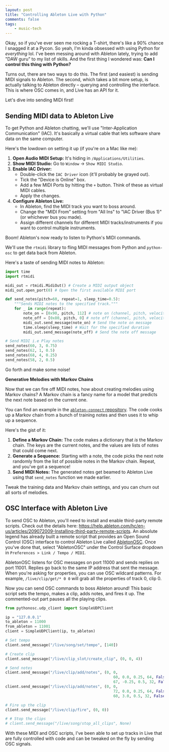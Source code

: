 ```yaml
---
layout: post
title: "Controlling Ableton Live with Python"
comments: false
tags:
    - music-tech
---
```


Okay, so if you've ever seen me rocking a T-shirt, there's like a 90% chance I snagged it at a Pycon. So yeah, I'm kinda obsessed with using Python for *everything* lol. I've been messing around with Ableton lately, trying to add "DAW guru" to my list of skills. And the first thing I wondered was: **Can I control this thing with Python?**

Turns out, there are two ways to do this. The first (and easiest) is sending MIDI signals to Ableton. The second, which takes a bit more setup, is actually talking to Ableton directly – querying and controlling the interface. This is where OSC comes in, and Live has an API for it.

Let's dive into sending MIDI first!

## Sending MIDI data to Ableton Live

To get Python and Ableton chatting, we'll use "Inter-Application Communication" (IAC). It's basically a virtual cable that lets software share data on the same computer.

Here's the lowdown on setting it up (if you're on a Mac like me):

1.  **Open Audio MIDI Setup:** It's hiding in `/Applications/Utilities`.
2.  **Show MIDI Studio:** Go to `Window` -> `Show MIDI Studio`.
3.  **Enable IAC Driver:**
    *   Double-click the `IAC Driver` icon (it'll probably be grayed out).
    *   Tick the "Device is Online" box.
    *   Add a few MIDI Ports by hitting the `+` button. Think of these as virtual MIDI cables.
    *   Apply the changes.
4.  **Configure Ableton Live:**
    *   In Ableton, find the MIDI track you want to boss around.
    *   Change the "MIDI From" setting from "All Ins" to "IAC Driver (Bus 1)" (or whichever bus you made).
    *   Assign different channels for different MIDI tracks/instruments if you want to control multiple instruments.

Boom! Ableton's now ready to listen to Python's MIDI commands.

We'll use the `rtmidi` library to fling MIDI messages from Python and `python-osc` to get data back from Ableton.

Here's a taste of sending MIDI notes to Ableton:

```python
import time
import rtmidi

midi_out = rtmidi.MidiOut() # Create a MIDI output object
midi_out.open_port(0) # Open the first available MIDI port

def send_notes(pitch=60, repeat=1, sleep_time=0.5):
    """Sends MIDI notes to the specified track."""
    for _ in range(repeat):
        note_on = [0x90, pitch, 112] # note on (channel, pitch, velocity)
        note_off = [0x80, pitch, 0] # note off (channel, pitch, velocity)
        midi_out.send_message(note_on) # Send the note on message
        time.sleep(sleep_time) # Wait for the specified duration
        midi_out.send_message(note_off) # Send the note off message

# Send MIDI i.e Play notes
send_notes(60, 3, 0.75)
send_notes(62, 1, 0.5)
send_notes(68, 4, 0.25)
send_notes(58, 2, 0.5)
```

Go forth and make some noise!

**Generative Melodies with Markov Chains**

Now that we can fire off MIDI notes, how about creating melodies using Markov chains? A Markov chain is a fancy name for a model that predicts the next note based on the current one.

You can find an example in the [`ableton-connect` repository](https://github.com/Sangarshanan/ableton-connect/blob/main/generative_melody.py). The code cooks up a Markov chain from a bunch of training notes and then uses it to whip up a sequence.

Here's the gist of it:

1.  **Define a Markov Chain:** The code makes a dictionary that *is* the Markov chain. The keys are the current notes, and the values are lists of notes that could come next.
2.  **Generate a Sequence:** Starting with a note, the code picks the next note randomly from the list of possible notes in the Markov chain. Repeat, and you've got a sequence!
3.  **Send MIDI Notes:** The generated notes get beamed to Ableton Live using that `send_notes` function we made earlier.

Tweak the training data and Markov chain settings, and you can churn out all sorts of melodies.

## OSC Interface with Ableton Live

To send OSC to Ableton, you'll need to install and enable third-party remote scripts. Check out the details here: <https://help.ableton.com/hc/en-us/articles/209072009-Installing-third-party-remote-scripts>. An absolute legend has already built a remote script that provides an Open Sound Control (OSC) interface to control Ableton Live called [AbletonOSC](https://github.com/ideoforms/AbletonOSC). Once you've done that, select "AbletonOSC" under the Control Surface dropdown in `Preferences > Link / Tempo / MIDI`.

AbletonOSC listens for OSC messages on port 11000 and sends replies on port 11001. Replies go back to the same IP address that sent the message. When you're asking for properties, you can use OSC wildcard patterns. For example, `/live/clip/get/* 0 0` will grab all the properties of track 0, clip 0.

Now you can send OSC commands to boss Ableton around! This basic script sets the tempo, makes a clip, adds notes, and fires it up. The commented-out part pauses all the playing clips.

```python
from pythonosc.udp_client import SimpleUDPClient

ip = "127.0.0.1"
to_ableton = 11000
from_ableton = 11001
client = SimpleUDPClient(ip, to_ableton)

# Set tempo
client.send_message("/live/song/set/tempo", [140])

# Create clip
client.send_message("/live/clip_slot/create_clip", (0, 0, 4))

# Send notes
client.send_message("/live/clip/add/notes", (0, 0,
                                                60, 0.0, 0.25, 64, False,
                                                67, -0.25, 0.5, 32, False))
client.send_message("/live/clip/add/notes", (0, 0,
                                                72, 0.0, 0.25, 64, False,
                                                60, 3.0, 0.5, 32, False))

# Fire up the clip
client.send_message("/live/clip/fire", (0, 0))

# # Stop the clips
# client.send_message("/live/song/stop_all_clips", None)
```

With these MIDI and OSC scripts, I've been able to set up tracks in Live that are fully controlled with code and can be tweaked on the fly by sending OSC signals.
